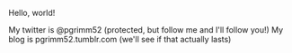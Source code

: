 Hello, world!

My twitter is @pgrimm52 (protected, but follow me and I'll follow you!)
My blog is pgrimm52.tumblr.com (we'll see if that actually lasts)

